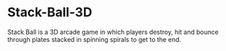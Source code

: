 # Stack-Ball-3D
Stack Ball is a 3D arcade game in which players destroy, hit and bounce through plates stacked in spinning spirals to get to the end.
